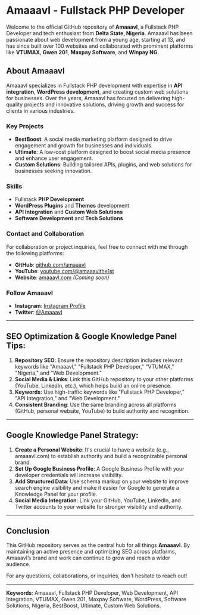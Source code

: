 # Amaaavl - Fullstack PHP Developer

Welcome to the official GitHub repository of **Amaaavl**, a Fullstack PHP Developer and tech enthusiast from **Delta State, Nigeria**. Amaaavl has been passionate about web development from a young age, starting at 13, and has since built over 100 websites and collaborated with prominent platforms like **VTUMAX**, **Gwen 201**, **Maxpay Software**, and **Winpay NG**.

## About Amaaavl

Amaaavl specializes in Fullstack PHP development with expertise in **API integration**, **WordPress development**, and creating custom web solutions for businesses. Over the years, Amaaavl has focused on delivering high-quality projects and innovative solutions, driving growth and success for clients in various industries.

### Key Projects

- **BestBoost**: A social media marketing platform designed to drive engagement and growth for businesses and individuals.
- **Ultimate**: A low-cost platform designed to boost social media presence and enhance user engagement.
- **Custom Solutions**: Building tailored APIs, plugins, and web solutions for businesses seeking innovation.

### Skills

- Fullstack **PHP Development**
- **WordPress Plugins** and **Themes** development
- **API Integration** and **Custom Web Solutions**
- **Software Development** and **Tech Solutions**

### Contact and Collaboration

For collaboration or project inquiries, feel free to connect with me through the following platforms:
- **GitHub**: [github.com/amaaavl](https://github.com/amaaavl)
- **YouTube**: [youtube.com/@amaaavlthe1st](https://www.youtube.com/@amaaavlthe1st)
- **Website**: [amaaavl.com](http://amaaavl.com) *(Coming soon)*

### Follow Amaaavl

- **Instagram**: [Instagram Profile](https://www.instagram.com/amaaavlthe1st)
- **Twitter**: [@Amaaavl](https://twitter.com/Amaaavlthe1st)

---

## SEO Optimization & Google Knowledge Panel Tips:

1. **Repository SEO**: Ensure the repository description includes relevant keywords like "Amaaavl," "Fullstack PHP Developer," "VTUMAX," "Nigeria," and "Web Development."
2. **Social Media & Links**: Link this GitHub repository to your other platforms (YouTube, LinkedIn, etc.), which helps build an online presence.
3. **Keywords**: Use high-traffic keywords like "Fullstack PHP Developer," "API Integration," and "Web Development."
4. **Consistent Branding**: Use the same branding across all platforms (GitHub, personal website, YouTube) to build authority and recognition.

---

## Google Knowledge Panel Strategy:

1. **Create a Personal Website**: It's crucial to have a website (e.g., amaaavl.com) to establish authority and build a recognizable personal brand.
2. **Set Up Google Business Profile**: A Google Business Profile with your developer credentials will increase visibility.
3. **Add Structured Data**: Use schema markup on your website to improve search engine visibility and make it easier for Google to generate a Knowledge Panel for your profile.
4. **Social Media Integration**: Link your GitHub, YouTube, LinkedIn, and Twitter accounts to your website for stronger visibility and authority.

---

## Conclusion

This GitHub repository serves as the central hub for all things **Amaaavl**. By maintaining an active presence and optimizing SEO across platforms, Amaaavl’s brand and work can continue to grow and reach a wider audience.

For any questions, collaborations, or inquiries, don't hesitate to reach out!

---
**Keywords**: Amaaavl, Fullstack PHP Developer, Web Development, API Integration, VTUMAX, Gwen 201, Maxpay Software, WordPress, Software Solutions, Nigeria, BestBoost, Ultimate, Custom Web Solutions.
